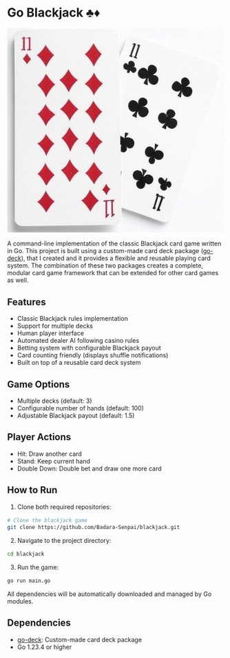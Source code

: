 # Go Blackjack ♣️♦️

![Blackjack Game](cover.JPG)

A command-line implementation of the classic Blackjack card game written in Go. This project is built using a custom-made card deck package ([go-deck](https://github.com/Badara-Senpai/go-deck)), that I created and it provides a flexible and reusable playing card system. The combination of these two packages creates a complete, modular card game framework that can be extended for other card games as well.

## Features

- Classic Blackjack rules implementation
- Support for multiple decks
- Human player interface
- Automated dealer AI following casino rules
- Betting system with configurable Blackjack payout
- Card counting friendly (displays shuffle notifications)
- Built on top of a reusable card deck system

## Game Options

- Multiple decks (default: 3)
- Configurable number of hands (default: 100)
- Adjustable Blackjack payout (default: 1.5)

## Player Actions

- Hit: Draw another card
- Stand: Keep current hand
- Double Down: Double bet and draw one more card

## How to Run

1. Clone both required repositories:
```bash
# Clone the blackjack game
git clone https://github.com/Badara-Senpai/blackjack.git
```

2. Navigate to the project directory:
```bash
cd blackjack
```

3. Run the game:
```bash
go run main.go
```
All dependencies will be automatically downloaded and managed by Go modules.

## Dependencies
- [go-deck](URL_ADDRESS.com/Badara-Senpai/go-deck): Custom-made card deck package
- Go 1.23.4 or higher
